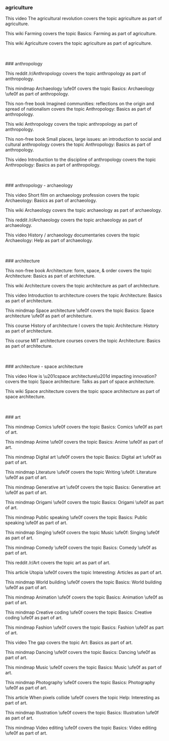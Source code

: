 ### agriculture

This video The agricultural revolution covers the topic agriculture as part of agriculture.

This wiki Farming covers the topic Basics: Farming as part of agriculture.

This wiki Agriculture covers the topic agriculture as part of agriculture.

<br><br>### anthropology

This reddit /r/Anthropology covers the topic anthropology as part of anthropology.

This mindmap Archaeology  \ufe0f covers the topic Basics: Archaeology  \ufe0f as part of anthropology.

This non-free book Imagined communities: reflections on the origin and spread of nationalism covers the topic Anthropology: Basics as part of anthropology.

This wiki Anthropology covers the topic anthropology as part of anthropology.

This non-free book Small places, large issues: an introduction to social and cultural anthropology covers the topic Anthropology: Basics as part of anthropology.

This video Introduction to the discipline of anthropology covers the topic Anthropology: Basics as part of anthropology.

<br><br>### anthropology - archaeology

This video Short film on archaeology profession covers the topic Archaeology: Basics as part of archaeology.

This wiki Archaeology covers the topic archaeology as part of archaeology.

This reddit /r/Archaeology covers the topic archaeology as part of archaeology.

This video History / archaeology documentaries covers the topic Archaeology: Help as part of archaeology.

<br><br>### architecture

This non-free book Architecture: form, space, &amp; order covers the topic Architecture: Basics as part of architecture.

This wiki Architecture covers the topic architecture as part of architecture.

This video Introduction to architecture covers the topic Architecture: Basics as part of architecture.

This mindmap Space architecture  \ufe0f covers the topic Basics: Space architecture  \ufe0f as part of architecture.

This course History of architecture I covers the topic Architecture: History as part of architecture.

This course MIT architecture courses covers the topic Architecture: Basics as part of architecture.

<br><br>### architecture - space architecture

This video How is \u201cspace architecture\u201d impacting innovation? covers the topic Space architecture: Talks as part of space architecture.

This wiki Space architecture covers the topic space architecture as part of space architecture.

<br><br>### art

This mindmap Comics  \ufe0f covers the topic Basics: Comics  \ufe0f as part of art.

This mindmap Anime  \ufe0f covers the topic Basics: Anime  \ufe0f as part of art.

This mindmap Digital art  \ufe0f covers the topic Basics: Digital art  \ufe0f as part of art.

This mindmap Literature  \ufe0f covers the topic Writing  \ufe0f: Literature  \ufe0f as part of art.

This mindmap Generative art  \ufe0f covers the topic Basics: Generative art  \ufe0f as part of art.

This mindmap Origami  \ufe0f covers the topic Basics: Origami  \ufe0f as part of art.

This mindmap Public speaking  \ufe0f covers the topic Basics: Public speaking  \ufe0f as part of art.

This mindmap Singing  \ufe0f covers the topic Music  \ufe0f: Singing  \ufe0f as part of art.

This mindmap Comedy  \ufe0f covers the topic Basics: Comedy  \ufe0f as part of art.

This reddit /r/Art covers the topic art as part of art.

This article Utopia  \ufe0f covers the topic Interesting: Articles as part of art.

This mindmap World building  \ufe0f covers the topic Basics: World building  \ufe0f as part of art.

This mindmap Animation  \ufe0f covers the topic Basics: Animation  \ufe0f as part of art.

This mindmap Creative coding  \ufe0f covers the topic Basics: Creative coding  \ufe0f as part of art.

This mindmap Fashion  \ufe0f covers the topic Basics: Fashion  \ufe0f as part of art.

This video The gap covers the topic Art: Basics as part of art.

This mindmap Dancing  \ufe0f covers the topic Basics: Dancing  \ufe0f as part of art.

This mindmap Music  \ufe0f covers the topic Basics: Music  \ufe0f as part of art.

This mindmap Photography  \ufe0f covers the topic Basics: Photography  \ufe0f as part of art.

This article When pixels collide  \ufe0f covers the topic Help: Interesting as part of art.

This mindmap Illustration  \ufe0f covers the topic Basics: Illustration  \ufe0f as part of art.

This mindmap Video editing  \ufe0f covers the topic Basics: Video editing  \ufe0f as part of art.

